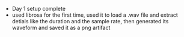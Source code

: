 - Day 1 setup complete
- used librosa for the first time, used it to load a .wav file and extract detials like the duration and the sample rate, then generated its waveform and saved it as a png artifact
